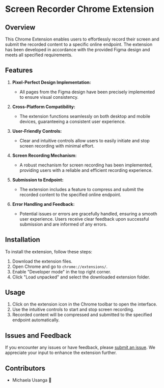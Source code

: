 # Screen Recorder Chrome Extension

## Overview
This Chrome Extension enables users to effortlessly record their screen and submit the recorded content to a specific online endpoint. The extension has been developed in accordance with the provided Figma design and meets all specified requirements.

## Features
1. **Pixel-Perfect Design Implementation:**
   - All pages from the Figma design have been precisely implemented to ensure visual consistency.

2. **Cross-Platform Compatibility:**
   - The extension functions seamlessly on both desktop and mobile devices, guaranteeing a consistent user experience.

3. **User-Friendly Controls:**
   - Clear and intuitive controls allow users to easily initiate and stop screen recording with minimal effort.

4. **Screen Recording Mechanism:**
   - A robust mechanism for screen recording has been implemented, providing users with a reliable and efficient recording experience.

5. **Submission to Endpoint:**
   - The extension includes a feature to compress and submit the recorded content to the specified online endpoint.

6. **Error Handling and Feedback:**
   - Potential issues or errors are gracefully handled, ensuring a smooth user experience. Users receive clear feedback upon successful submission and are informed of any errors.

## Installation
To install the extension, follow these steps:
1. Download the extension files.
2. Open Chrome and go to `chrome://extensions/`.
3. Enable "Developer mode" in the top right corner.
4. Click "Load unpacked" and select the downloaded extension folder.

## Usage
1. Click on the extension icon in the Chrome toolbar to open the interface.
2. Use the intuitive controls to start and stop screen recording.
3. Recorded content will be compressed and submitted to the specified endpoint automatically.

## Issues and Feedback
If you encounter any issues or have feedback, please [submit an issue](link-to-issue-tracker). We appreciate your input to enhance the extension further.

## Contributors
- Michaela Usanga 🍂

